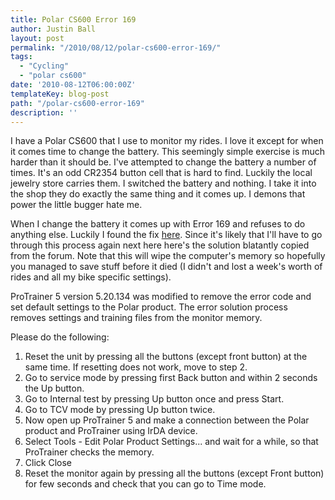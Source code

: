 ```yaml
---
title: Polar CS600 Error 169
author: Justin Ball
layout: post
permalink: "/2010/08/12/polar-cs600-error-169/"
tags:
  - "Cycling"
  - "polar cs600"
date: '2010-08-12T06:00:00Z'
templateKey: blog-post
path: "/polar-cs600-error-169"
description: ''
---
```


I have a Polar CS600 that I use to monitor my rides. I love it except for when it comes time to change the battery. This seemingly simple exercise is much harder than it should be. I've attempted to change the battery a number of times. It's an odd CR2354 button cell that is hard to find. Luckily the local jewelry store carries them. I switched the battery and nothing. I take it into the shop they do exactly the same thing and it comes up. I demons that power the little bugger hate me.

When I change the battery it comes up with Error 169 and refuses to do anything else. Luckily I found the fix [here][1]. Since it's likely that I'll have to go through this process again next here here's the solution blatantly copied from the forum. Note that this will wipe the computer's memory so hopefully you managed to save stuff before it died (I didn't and lost a week's worth of rides and all my bike specific settings).

 [1]: http://forum.polar.fi/showthread.php?t=6189

ProTrainer 5 version 5.20.134 was modified to remove the error code and set default settings to the Polar product. The error solution process removes settings and training files from the monitor memory.

Please do the following:

1.  Reset the unit by pressing all the buttons (except front button) at the same time. If resetting does not work, move to step 2.
2.  Go to service mode by pressing first Back button and within 2 seconds the Up button.
3.  Go to Internal test by pressing Up button once and press Start.
4.  Go to TCV mode by pressing Up button twice.
5.  Now open up ProTrainer 5 and make a connection between the Polar product
    and ProTrainer using IrDA device.
6.  Select Tools - Edit Polar Product Settings... and wait for a while, so that ProTrainer checks the memory.
7.  Click Close
8.  Reset the monitor again by pressing all the buttons (except Front
    button) for few seconds and check that you can go to Time mode.
